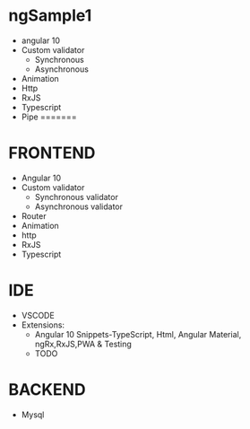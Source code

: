 # ngSample1
* angular 10
* Custom validator
    * Synchronous
    * Asynchronous
* Animation
* Http
* RxJS
* Typescript
* Pipe
=======
# FRONTEND
* Angular 10
* Custom validator
    * Synchronous validator
    * Asynchronous validator
* Router
* Animation
* http
* RxJS
* Typescript
> 
# IDE
* VSCODE
* Extensions:
    * Angular 10 Snippets-TypeScript, Html, Angular Material, ngRx,RxJS,PWA & Testing
    * TODO
# BACKEND
* Mysql
